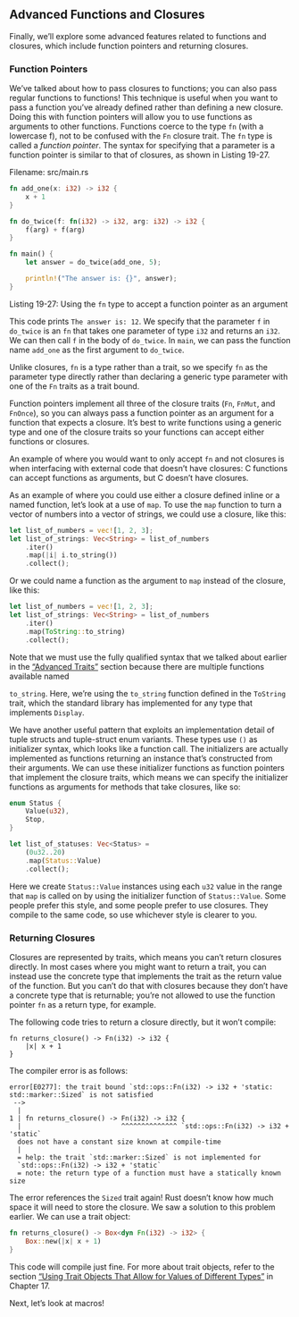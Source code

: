 ## Advanced Functions and Closures

Finally, we’ll explore some advanced features related to functions and closures, which include function pointers and returning closures.

### Function Pointers

We’ve talked about how to pass closures to functions; you can also pass regular functions to functions! This technique is useful when you want to pass a function you’ve already defined rather than defining a new closure. Doing this with function pointers will allow you to use functions as arguments to other functions. Functions coerce to the type `fn` (with a lowercase f), not to be confused with the `Fn` closure trait. The `fn` type is called a *function pointer*. The syntax for specifying that a parameter is a function pointer is similar to that of closures, as shown in Listing 19-27.

<span class="filename">Filename: src/main.rs</span>

```rust
fn add_one(x: i32) -> i32 {
    x + 1
}

fn do_twice(f: fn(i32) -> i32, arg: i32) -> i32 {
    f(arg) + f(arg)
}

fn main() {
    let answer = do_twice(add_one, 5);

    println!("The answer is: {}", answer);
}
```

<span class="caption">Listing 19-27: Using the <code>fn</code> type to accept a function pointer as an argument</span>

This code prints `The answer is: 12`. We specify that the parameter `f` in `do_twice` is an `fn` that takes one parameter of type `i32` and returns an `i32`. We can then call `f` in the body of `do_twice`. In `main`, we can pass the function name `add_one` as the first argument to `do_twice`.

Unlike closures, `fn` is a type rather than a trait, so we specify `fn` as the parameter type directly rather than declaring a generic type parameter with one of the `Fn` traits as a trait bound.

Function pointers implement all three of the closure traits (`Fn`, `FnMut`, and `FnOnce`), so you can always pass a function pointer as an argument for a function that expects a closure. It’s best to write functions using a generic type and one of the closure traits so your functions can accept either functions or closures.

An example of where you would want to only accept `fn` and not closures is when interfacing with external code that doesn’t have closures: C functions can accept functions as arguments, but C doesn’t have closures.

As an example of where you could use either a closure defined inline or a named function, let’s look at a use of `map`. To use the `map` function to turn a vector of numbers into a vector of strings, we could use a closure, like this:

```rust
let list_of_numbers = vec![1, 2, 3];
let list_of_strings: Vec<String> = list_of_numbers
    .iter()
    .map(|i| i.to_string())
    .collect();
```

Or we could name a function as the argument to `map` instead of the closure, like this:

```rust
let list_of_numbers = vec![1, 2, 3];
let list_of_strings: Vec<String> = list_of_numbers
    .iter()
    .map(ToString::to_string)
    .collect();
```

Note that we must use the fully qualified syntax that we talked about earlier in the [“Advanced Traits”](ch19-03-advanced-traits.html#advanced-traits)<!-- ignore --> section because there are multiple functions available named 

`to_string`. Here, we’re using the `to_string` function defined in the `ToString` trait, which the standard library has implemented for any type that implements `Display`.

We have another useful pattern that exploits an implementation detail of tuple structs and tuple-struct enum variants. These types use `()` as initializer syntax, which looks like a function call. The initializers are actually implemented as functions returning an instance that’s constructed from their arguments. We can use these initializer functions as function pointers that implement the closure traits, which means we can specify the initializer functions as arguments for methods that take closures, like so:

```rust
enum Status {
    Value(u32),
    Stop,
}

let list_of_statuses: Vec<Status> =
    (0u32..20)
    .map(Status::Value)
    .collect();
```

Here we create `Status::Value` instances using each `u32` value in the range that `map` is called on by using the initializer function of `Status::Value`. Some people prefer this style, and some people prefer to use closures. They compile to the same code, so use whichever style is clearer to you.

### Returning Closures

Closures are represented by traits, which means you can’t return closures directly. In most cases where you might want to return a trait, you can instead use the concrete type that implements the trait as the return value of the function. But you can’t do that with closures because they don’t have a concrete type that is returnable; you’re not allowed to use the function pointer `fn` as a return type, for example.

The following code tries to return a closure directly, but it won’t compile:

```rust,ignore,does_not_compile
fn returns_closure() -> Fn(i32) -> i32 {
    |x| x + 1
}
```

The compiler error is as follows:

```text
error[E0277]: the trait bound `std::ops::Fn(i32) -> i32 + 'static:
std::marker::Sized` is not satisfied
 -->
  |
1 | fn returns_closure() -> Fn(i32) -> i32 {
  |                         ^^^^^^^^^^^^^^ `std::ops::Fn(i32) -> i32 + 'static`
  does not have a constant size known at compile-time
  |
  = help: the trait `std::marker::Sized` is not implemented for
  `std::ops::Fn(i32) -> i32 + 'static`
  = note: the return type of a function must have a statically known size
```

The error references the `Sized` trait again! Rust doesn’t know how much space it will need to store the closure. We saw a solution to this problem earlier. We can use a trait object:

```rust
fn returns_closure() -> Box<dyn Fn(i32) -> i32> {
    Box::new(|x| x + 1)
}
```

This code will compile just fine. For more about trait objects, refer to the section [“Using Trait Objects That Allow for Values of Different Types”](ch17-02-trait-objects.html#using-trait-objects-that-allow-for-values-of-different-types)<!--
ignore --> in Chapter 17.

Next, let’s look at macros!